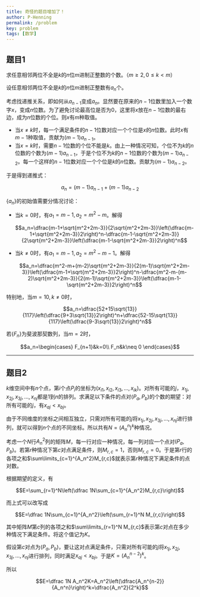 ```yaml
---
title: 奇怪的题目增加了！
author: P-Henning
permalink: /problem
key: problem
tags: [数学]
---
```


## 题目1

求任意相邻两位不全是$k$的$n$位$m$进制正整数的个数。（$m\geqslant 2,0\leqslant k<m$）

设任意相邻两位不全是$k$的$n$位$m$进制正整数有$a_n$个。

考虑找递推关系，即如何从$a_{n-1}$变成$a_n$。显然要在原来的$n-1$位数里加入一个数字$x$，变成$n$位数。为了避免讨论最高位是否为$0$，这里将$x$放在$n-1$位数的最右边，成为$n$位数的个位。则$x$有$m$种取值。

<!--more-->

- 当$x\neq k$时，每一个满足条件的$n-1$位数对应一个个位是$x$的$n$位数。此时$x$有$m-1$种取值，贡献为$(m-1)a_{n-1}$。
- 当$x=k$时，需要$n-1$位数的个位不能是$k$。由上一种情况可知，个位不为$k$的$n$位数的个数为$(m-1)a_{n-1}$，于是个位不为$k$的$n-1$位数的个数为$(m-1)a_{n-2}$。每一个这样的$n-1$位数对应一个个位是$k$的$n$位数。贡献为$(m-1)a_{n-2}$。

于是得到递推式：

$$a_n=(m-1)a_{n-1}+(m-1)a_{n-2}$$

$\lbrace a_n\rbrace$的初始值需要分情况讨论：

- 当$k=0$时，有$a_1=m-1,a_2=m^2-m$。解得

  $$a_n=\dfrac{m-1+\sqrt{m^2+2m-3}}{2\sqrt{m^2+2m-3}}\left(\dfrac{m-1+\sqrt{m^2+2m-3}}2\right)^n-\dfrac{m-1-\sqrt{m^2+2m-3}}{2\sqrt{m^2+2m-3}}\left(\dfrac{m-1-\sqrt{m^2+2m-3}}2\right)^n$$
- 当$k\neq 0$时，有$a_1=m-1,a_2=m^2-m-1$。解得

  $$a_n=\dfrac{m^2-m+(m-2)\sqrt{m^2+2m-3}}{2(m-1)\sqrt{m^2+2m-3}}\left(\dfrac{m-1+\sqrt{m^2+2m-3}}2\right)^n-\dfrac{m^2-m-(m-2)\sqrt{m^2+2m-3}}{2(m-1)\sqrt{m^2+2m-3}}\left(\dfrac{m-1-\sqrt{m^2+2m-3}}2\right)^n$$

特别地，当$m=10,k\neq 0$时，

$$a_n=\dfrac{52+15\sqrt{13}}{117}\left(\dfrac{9+3\sqrt{13}}2\right)^n+\dfrac{52-15\sqrt{13}}{117}\left(\dfrac{9-3\sqrt{13}}2\right)^n$$

若$\lbrace F_n\rbrace$为斐波那契数列，当$m=2$时，

$$a_n=\begin{cases}
F_{n+1}&k=0\\
F_n&k\neq 0
\end{cases}$$

---

## 题目2

$k$维空间中有$n$个点，第$i$个点$P_i$的坐标为$(x_{i1},x_{i2},x_{i3},\dots,x_{ik})$。对所有可能的$j$，$x_{1j},x_{2j},x_{3j},\dots,x_{nj}$都是$1$到$n$的排列。求满足以下条件的点对$(P_a,P_b)$的个数的期望：对所有可能的$j$，有$x_{aj}<x_{bj}$。

由于不同维度的坐标之间相互独立，只需对所有可能的$j$将$x_{1j},x_{2j},x_{3j},\dots,x_{nj}$进行排列，就可以得到$n$个点的不同坐标。所以共有$N=(A_n^n)^k$种情况。

考虑一个$N$行$A_n^2$列的矩阵$M$，每一行对应一种情况，每一列对应一个点对$(P_a,P_b)$。若第$r$种情况下第$c$对点满足条件，则$M_{r,c}=1$，否则$M_{r,c}=0$。于是第$r$行的各项之和$\sum\limits_{c=1}^{A_n^2}M_{r,c}$就表示第$r$种情况下满足条件的点对数。

根据期望的定义，有

$$E=\sum_{r=1}^N\left(\dfrac 1N\sum_{c=1}^{A_n^2}M_{r,c}\right)$$

而上式可以改写成

$$E=\dfrac 1N\sum_{c=1}^{A_n^2}\left(\sum_{r=1}^N M_{r,c}\right)$$

其中矩阵$M$第$c$列的各项之和$\sum\limits_{r=1}^N M_{r,c}$表示第$c$对点在多少种情况下满足条件。将这个值记为$K$。

假设第$c$对点为$(P_a,P_b)$，要让这对点满足条件，只需对所有可能的$j$将$x_{1j},x_{2j},x_{3j},\dots,x_{nj}$进行排列，同时满足$x_{aj}<x_{bj}$。于是$K=(A_n^{n-2})^k$。

所以

$$E=\dfrac 1N A_n^2K=A_n^2\left(\dfrac{A_n^{n-2}}{A_n^n}\right)^k=\dfrac{A_n^2}{2^k}$$

